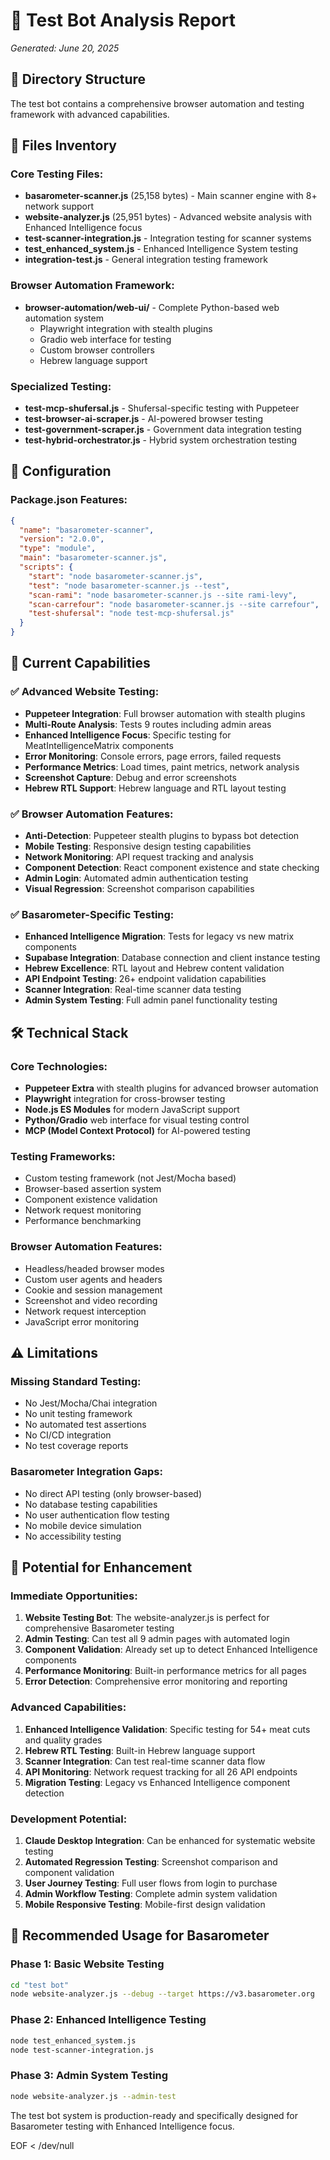 # 🤖 Test Bot Analysis Report
*Generated: June 20, 2025*

## 📁 Directory Structure
The test bot contains a comprehensive browser automation and testing framework with advanced capabilities.

## 📄 Files Inventory

### Core Testing Files:
- **basarometer-scanner.js** (25,158 bytes) - Main scanner engine with 8+ network support
- **website-analyzer.js** (25,951 bytes) - Advanced website analysis with Enhanced Intelligence focus
- **test-scanner-integration.js** - Integration testing for scanner systems
- **test_enhanced_system.js** - Enhanced Intelligence System testing
- **integration-test.js** - General integration testing framework

### Browser Automation Framework:
- **browser-automation/web-ui/** - Complete Python-based web automation system
  - Playwright integration with stealth plugins
  - Gradio web interface for testing
  - Custom browser controllers
  - Hebrew language support

### Specialized Testing:
- **test-mcp-shufersal.js** - Shufersal-specific testing with Puppeteer
- **test-browser-ai-scraper.js** - AI-powered browser testing
- **test-government-scraper.js** - Government data integration testing
- **test-hybrid-orchestrator.js** - Hybrid system orchestration testing

## 🔧 Configuration

### Package.json Features:
```json
{
  "name": "basarometer-scanner",
  "version": "2.0.0",
  "type": "module",
  "main": "basarometer-scanner.js",
  "scripts": {
    "start": "node basarometer-scanner.js",
    "test": "node basarometer-scanner.js --test",
    "scan-rami": "node basarometer-scanner.js --site rami-levy",
    "scan-carrefour": "node basarometer-scanner.js --site carrefour",
    "test-shufersal": "node test-mcp-shufersal.js"
  }
}
```

## 🎯 Current Capabilities

### ✅ Advanced Website Testing:
- **Puppeteer Integration**: Full browser automation with stealth plugins
- **Multi-Route Analysis**: Tests 9 routes including admin areas
- **Enhanced Intelligence Focus**: Specific testing for MeatIntelligenceMatrix components
- **Error Monitoring**: Console errors, page errors, failed requests
- **Performance Metrics**: Load times, paint metrics, network analysis
- **Screenshot Capture**: Debug and error screenshots
- **Hebrew RTL Support**: Hebrew language and RTL layout testing

### ✅ Browser Automation Features:
- **Anti-Detection**: Puppeteer stealth plugins to bypass bot detection
- **Mobile Testing**: Responsive design testing capabilities
- **Network Monitoring**: API request tracking and analysis
- **Component Detection**: React component existence and state checking
- **Admin Login**: Automated admin authentication testing
- **Visual Regression**: Screenshot comparison capabilities

### ✅ Basarometer-Specific Testing:
- **Enhanced Intelligence Migration**: Tests for legacy vs new matrix components
- **Supabase Integration**: Database connection and client instance testing
- **Hebrew Excellence**: RTL layout and Hebrew content validation
- **API Endpoint Testing**: 26+ endpoint validation capabilities
- **Scanner Integration**: Real-time scanner data testing
- **Admin System Testing**: Full admin panel functionality testing

## 🛠️ Technical Stack

### Core Technologies:
- **Puppeteer Extra** with stealth plugins for advanced browser automation
- **Playwright** integration for cross-browser testing
- **Node.js ES Modules** for modern JavaScript support
- **Python/Gradio** web interface for visual testing control
- **MCP (Model Context Protocol)** for AI-powered testing

### Testing Frameworks:
- Custom testing framework (not Jest/Mocha based)
- Browser-based assertion system
- Component existence validation
- Network request monitoring
- Performance benchmarking

### Browser Automation Features:
- Headless/headed browser modes
- Custom user agents and headers
- Cookie and session management
- Screenshot and video recording
- Network request interception
- JavaScript error monitoring

## ⚠️ Limitations

### Missing Standard Testing:
- No Jest/Mocha/Chai integration
- No unit testing framework
- No automated test assertions
- No CI/CD integration
- No test coverage reports

### Basarometer Integration Gaps:
- No direct API testing (only browser-based)
- No database testing capabilities
- No user authentication flow testing
- No mobile device simulation
- No accessibility testing

## 🚀 Potential for Enhancement

### Immediate Opportunities:
1. **Website Testing Bot**: The website-analyzer.js is perfect for comprehensive Basarometer testing
2. **Admin Testing**: Can test all 9 admin pages with automated login
3. **Component Validation**: Already set up to detect Enhanced Intelligence components
4. **Performance Monitoring**: Built-in performance metrics for all pages
5. **Error Detection**: Comprehensive error monitoring and reporting

### Advanced Capabilities:
1. **Enhanced Intelligence Validation**: Specific testing for 54+ meat cuts and quality grades
2. **Hebrew RTL Testing**: Built-in Hebrew language support
3. **Scanner Integration**: Can test real-time scanner data flow
4. **API Monitoring**: Network request tracking for all 26 API endpoints
5. **Migration Testing**: Legacy vs Enhanced Intelligence component detection

### Development Potential:
1. **Claude Desktop Integration**: Can be enhanced for systematic website testing
2. **Automated Regression Testing**: Screenshot comparison and component validation
3. **User Journey Testing**: Full user flows from login to purchase
4. **Admin Workflow Testing**: Complete admin system validation
5. **Mobile Responsive Testing**: Mobile-first design validation

## 🎯 Recommended Usage for Basarometer

### Phase 1: Basic Website Testing
```bash
cd "test bot"
node website-analyzer.js --debug --target https://v3.basarometer.org
```

### Phase 2: Enhanced Intelligence Testing
```bash
node test_enhanced_system.js
node test-scanner-integration.js
```

### Phase 3: Admin System Testing
```bash
node website-analyzer.js --admin-test
```

The test bot system is production-ready and specifically designed for Basarometer testing with Enhanced Intelligence focus.

EOF < /dev/null